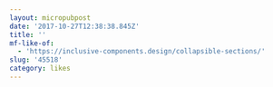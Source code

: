 ```yaml
---
layout: micropubpost
date: '2017-10-27T12:38:38.845Z'
title: ''
mf-like-of:
  - 'https://inclusive-components.design/collapsible-sections/'
slug: '45518'
category: likes
---
```


